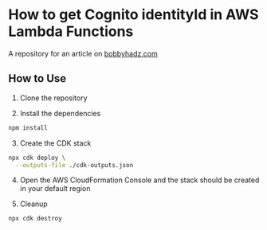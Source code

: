 # How to get Cognito identityId in AWS Lambda Functions

A repository for an article on
[bobbyhadz.com](https://bobbyhadz.com/blog/aws-cognito-identity-id-lambda)

## How to Use

1. Clone the repository

2. Install the dependencies

```bash
npm install
```

3. Create the CDK stack

```bash
npx cdk deploy \
  --outputs-file ./cdk-outputs.json
```

4. Open the AWS CloudFormation Console and the stack should be created in your
   default region

5. Cleanup

```bash
npx cdk destroy
```
